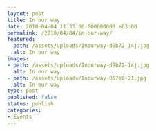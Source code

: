 ```yaml
---
layout: post
title: In our way
date: 2010-04-04 11:33:00.000000000 +03:00
permalink: /2010/04/04/in-our-way/
featured:
  path: /assets/uploads/Inourway-d9b72-14j.jpg
  alt: In our way
images:
- path: /assets/uploads/Inourway-d9b72-14j.jpg
  alt: In our way
- path: /assets/uploads/Inourway-857e0-21.jpg
  alt: In our way
type: post
published: false
status: publish
categories:
- Events
---
```

